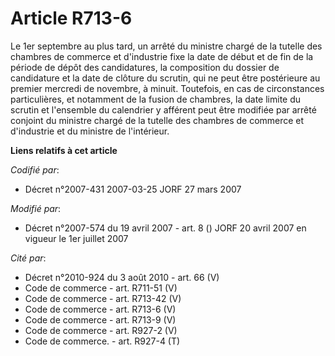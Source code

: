 # Article R713-6

Le 1er septembre au plus tard, un arrêté du ministre chargé de la tutelle des chambres de commerce et d'industrie fixe la
date de début et de fin de la période de dépôt des candidatures, la composition du dossier de candidature et la date de
clôture du scrutin, qui ne peut être postérieure au premier mercredi de novembre, à minuit. Toutefois, en cas de
circonstances particulières, et notamment de la fusion de chambres, la date limite du scrutin et l'ensemble du calendrier y
afférent peut être modifiée par arrêté conjoint du ministre chargé de la tutelle des chambres de commerce et d'industrie et
du ministre de l'intérieur.

**Liens relatifs à cet article**

_Codifié par_:

  - Décret n°2007-431 2007-03-25 JORF 27 mars 2007

_Modifié par_:

  - Décret n°2007-574 du 19 avril 2007 - art. 8 () JORF 20 avril 2007 en vigueur le 1er juillet 2007

_Cité par_:

  - Décret n°2010-924 du 3 août 2010 - art. 66 (V)
  - Code de commerce - art. R711-51 (V)
  - Code de commerce - art. R713-42 (V)
  - Code de commerce - art. R713-6 (V)
  - Code de commerce - art. R713-9 (V)
  - Code de commerce - art. R927-2 (V)
  - Code de commerce. - art. R927-4 (T)
